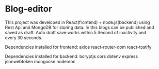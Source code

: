 # Blog-editor
This project was developed in React(frontend) + node.js(backend) using Rest Api and MongoDB for storing data. In this blogs can be published and saved as draft. Auto draft save works within 5 Second of inactivity and every 30 seconds.

Dependencies installed for frontend:
axios
react-router-dom
react-tostify

Dependencies installed for backend:
bcryptjs
cors
dotenv
express
jsonwebtoken
mongoose
nodemon
